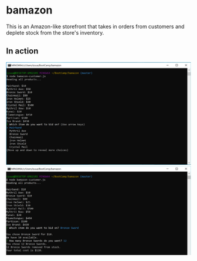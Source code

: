 # bamazon

This is an Amazon-like storefront that takes in orders from customers and deplete stock from the store's inventory.

## In action
![in action](bamazon-1.PNG)
![in action](bamazon-2.PNG)